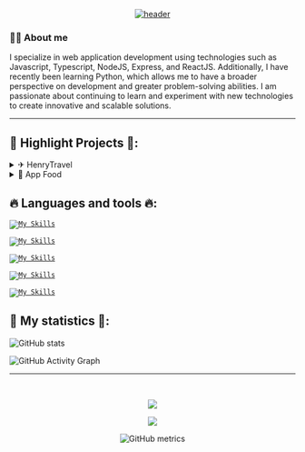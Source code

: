 <div align="center">
<a href='https://github.com/bamioezequiel/'>
 
 ![header](https://capsule-render.vercel.app/api?type=Waving&color=transparent&fontColor=30BD26&height=300&section=header&text=Bamio%20Ezequiel&fontSize=90)

 </a>
 
</div>
<h3>🙋‍♂️ About me</h3>

<p>I specialize in web application development using technologies such as Javascript, Typescript, NodeJS, Express, and ReactJS. Additionally, I have recently been learning Python, which allows me to have a broader perspective on development and greater problem-solving abilities. I am passionate about continuing to learn and experiment with new technologies to create innovative and scalable solutions.</p>



<!-- <img src="https://github.com/rajput2107/rajput2107/blob/master/Assets/Hi.gif" width="40px">  -->

<!--✨ I am a programming student 👨‍💻. I am currently studying at the UTN FRA <br>-->
<!--(University Technician in programming) and as a self-taught taking online courses.-->

<!-- <img align="right" height="220" width="300" src="https://media.giphy.com/media/V47JMIkNjdU94n9Mjk/giphy.gif" /> </a> -->

<hr>

## 📌 Highlight Projects 📌:

<details>
    <summary>✈ HenryTravel</summary>
    <table>
        <th><center>-</center></th>
        <tr>
             <td align="center">
               <!-- HenryTravel -->
                <a href="https://github.com/bamioezequiel/proyecto-final-henry">
                    <img align="center" src="https://github-readme-stats-caidevposeidon.vercel.app/api/pin/?username=bamioezequiel&repo=proyecto-final-henry&show_icons=true&line_height=27&title_color=6aa6f8&text_color=8a919a&icon_color=6aa6f8&bg_color=0e1116" alt="PI-Food-main" height="115em" width="400em" />
                </a>
            </td>
        </tr>
        <tr>
             <td align="center">
              <img src='https://imgur.com/lsN2jlj.jpg' height="250em" width="420em"/>
              <img src='https://imgur.com/RtuJUag.jpg' height="250em" width="420em"/>
              <img src='https://imgur.com/Hy96Iz5.jpg' height="250em" width="420em"/>
              <img src='https://imgur.com/5D9IXAh.jpg' height="250em" width="420em"/>
              <img src='https://imgur.com/LnqNA7c.jpg' height="250em" width="420em"/>
              <img src='https://imgur.com/W0iZr3X.jpg' height="250em" width="420em"/>
            </td>
        </tr>
    </table>
</details>

<details>
    <summary>🥦 App Food</summary>
    <table>
        <th><center>-</center></th>
        <tr>
             <td align="center">
               <!-- App Food -->
               <a href="https://github.com/bamioezequiel/proyecto-final-henry">
                   <img align="center" src="https://github-readme-stats-caidevposeidon.vercel.app/api/pin/?username=bamioezequiel&repo=PI-Food-main&show_icons=true&line_height=27&title_color=6aa6f8&text_color=8a919a&icon_color=6aa6f8&bg_color=0e1116" alt="PI-Food-main" height="115em" width="400em" />
               </a>
            </td>
        </tr>
        <tr>
             <td align="center">
                <img src='https://imgur.com/b97Esb7.jpg' height="250em" width="420em"/>
                <img src='https://imgur.com/nBUml6p.jpg' height="250em" width="420em"/>
                <img src='https://imgur.com/rD0U8Gz.jpg' height="250em" width="420em"/>
            </td>
        </tr>
    </table>
</details>
  
## 🔥 Languages and tools 🔥:
    
  <code>[![My Skills](https://skillicons.dev/icons?i=js,typescript,nodejs,express)](https://github.com/bamioezequiel/)</code>
  
  <code>[![My Skills](https://skillicons.dev/icons?i=python,fastapi)](https://github.com/bamioezequiel/)</code>
  
  <code>[![My Skills](https://skillicons.dev/icons?i=postgres,mongodb)](https://github.com/bamioezequiel/)</code>
  
  <code>[![My Skills](https://skillicons.dev/icons?i=react,redux,html,css)](https://github.com/bamioezequiel/)</code>
  
  <code>[![My Skills](https://skillicons.dev/icons?i=cs)](https://github.com/bamioezequiel/)</code>

  
## 📌 My statistics 📌:
  
  
![GitHub stats](https://github-readme-stats.vercel.app/api?username=bamioezequiel&show_icons=true)  

![GitHub Activity Graph](https://activity-graph.herokuapp.com/graph?username=bamioezequiel)  

<hr>
  
<br>
  
<div align="center">
<p ><img src="https://profile-counter.glitch.me/{EzequielBamio}/count.svg" /></p> 

![](https://github-profile-summary-cards.vercel.app/api/cards/profile-details?username=EzequielBamio&theme=github_dark)
  
 
![GitHub metrics](https://metrics.lecoq.io/bamioezequiel)  
 
</div>



